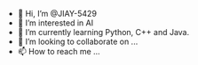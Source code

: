 - 👋 Hi, I’m @JIAY-5429
- 👀 I’m interested in AI
- 🌱 I’m currently learning Python, C++ and Java.
- 💞️ I’m looking to collaborate on ...
- 📫 How to reach me ...

<!---
JIAY-5429/JIAY-5429 is a ✨ special ✨ repository because its `README.md` (this file) appears on your GitHub profile.
You can click the Preview link to take a look at your changes.
--->
